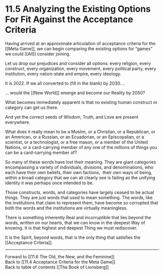 # 11.5 Analyzing the Existing Options For Fit Against the Acceptance Criteria

Having arrived at an approximate articulation of acceptance criteria for the [[Meta Game]], we can begin comparing the existing options for “games” we could [[All]] consider joining. 

Let us drop our prejudices and consider all options: every religion, every construct, every organization, every movement, every political party, every institution, every nation-state and empire, every ideology.

It is 2022. If we all converted to (fill in the blank) by 2030….

… would the [[New World]] emerge and become our Reality by 2050?

What becomes immediately apparent is that no existing human construct or category can get us there.

And yet the correct seeds of Wisdom, Truth, and Love are present everywhere.

What does it really mean to be a Muslim, or a Christian, or a Republican, or an American, or a Russian, or an Ecuadorian, or an Episcopalian, or a scientist, or a technologist, or a free mason, or a member of the United Nations, or a card-carrying member of any one of the millions of things you can be a card-carrying member of?

So many of these words have lost their meaning. They are giant categories encompassing a variety of individuals, divisions, and denominations, who each have their own beliefs, their own factions,  their own ways of being, within a broad category that we can all clearly see is failing as the unifying identity it was perhaps once intended to be.

Those constructs, words, and categories have largely ceased to be actual things. They are just words that used to mean something. The words, like the institutions that claim to represent them, have become so corrupted that both the words and the institutions are virtually meaningless. 

There is something inherently Real and incorruptible that lies beyond the words, written on our hearts, that we can know in the deepest Way of knowing. It is that highest and deepest Thing we must rediscover. 

It is the Spirit, beyond words, that is the only thing that satisfies the [[Acceptance Criteria]]. 

___

Forward to [[11.6 The Old, the New, and the Feminine]]  
Back to [[11.4 Acceptance Criteria for the Meta Game]]  
Back to table of contents [[The Book of Lionsberg]]  


